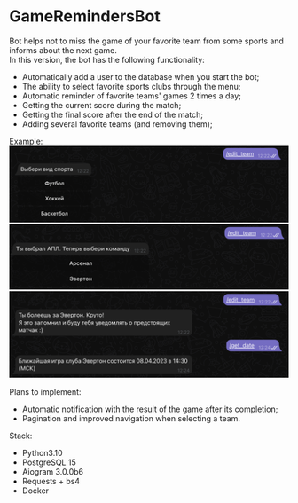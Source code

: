 # GameRemindersBot

Bot helps not to miss the game of your favorite team from some sports and informs about the next game. \
In this version, the bot has the following functionality:
* Automatically add a user to the database when you start the bot;
* The ability to select favorite sports clubs through the menu;
* Automatic reminder of favorite teams' games 2 times a day;
* Getting the current score during the match;
* Getting the final score after the end of the match;
* Adding several favorite teams (and removing them);

Example: \
<img src="/images/edit_team_1.png" alt="example_bot" width="600"/> \
<img src="/images/edit_team_2.png" alt="example_bot2" width="600"/> \
<img src="/images/get_date.png" alt="example_bot3" width="600"/>

Plans to implement:
* Automatic notification with the result of the game after its completion;
* Pagination and improved navigation when selecting a team.

Stack:
* Python3.10
* PostgreSQL 15
* Aiogram 3.0.0b6
* Requests + bs4
* Docker
